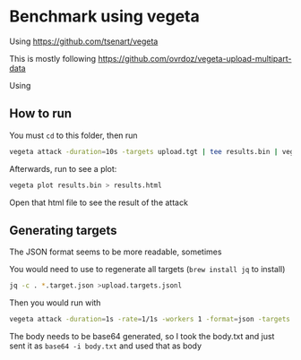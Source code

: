 # Benchmark using vegeta

Using https://github.com/tsenart/vegeta

This is mostly following https://github.com/ovrdoz/vegeta-upload-multipart-data

Using


## How to run

You must `cd` to this folder, then run

```bash
vegeta attack -duration=10s -targets upload.tgt | tee results.bin | vegeta report
```

Afterwards, run to see a plot:

```bash
vegeta plot results.bin > results.html
```

Open that html file to see the result of the attack


## Generating targets

The JSON format seems to be more readable, sometimes


You would need to use to regenerate all targets (`brew install jq` to install)

```bash
jq -c . *.target.json >upload.targets.jsonl
```


Then you would run with

```bash
vegeta attack -duration=1s -rate=1/1s -workers 1 -format=json -targets target.jsonl
```

The body needs to be base64 generated, so I took the body.txt and just sent it as `base64 -i body.txt` and used that as body
